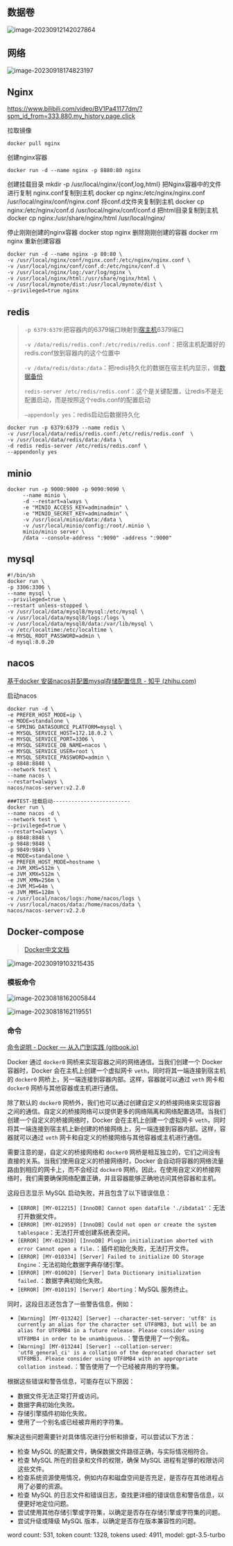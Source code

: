 ## 数据卷

![image-20230912142027864](https://note-img54.oss-cn-hongkong.aliyuncs.com/note/docker/docker.assets/image-20230912142027864.png)



## 网络

![image-20230918174823197](https://note-img54.oss-cn-hongkong.aliyuncs.com/note/docker/docker.assets/image-20230918174823197.png)

## Nginx

https://www.bilibili.com/video/BV1Pa41177dm/?spm_id_from=333.880.my_history.page.click

拉取镜像 

~~~shell
docker pull nginx
~~~

创建nginx容器

~~~shell
docker run -d --name nginx -p 8880:80 nginx
~~~

创建挂载目录
mkdir -p /usr/local/nginx/{conf,log,html}
把Nginx容器中的文件进行复制
nginx.conf复制到主机
docker cp nginx:/etc/nginx/nginx.conf /usr/local/nginx/conf/nginx.conf
将conf.d文件夹复制到主机
docker cp nginx:/etc/nginx/conf.d /usr/local/nginx/conf/conf.d
把html目录复制到主机
docker cp nginx:/usr/share/nginx/html /usr/local/nginx/



停止刚刚创建的nginx容器
docker stop nginx
删除刚刚创建的容器
docker rm nginx
重新创建容器

~~~shell
docker run -d --name nginx -p 80:80 \
-v /usr/local/nginx/conf/nginx.conf:/etc/nginx/nginx.conf \
-v /usr/local/nginx/conf/conf.d:/etc/nginx/conf.d \
-v /usr/local/nginx/log:/var/log/nginx \
-v /usr/local/nginx/html:/usr/share/nginx/html \
-v /usr/local/mynote/dist:/usr/local/mynote/dist \
--privileged=true nginx
~~~





## redis

> `-p 6379:6379`:把容器内的6379端口映射到[宿主机](https://cloud.tencent.com/product/cdh?from_column=20421&from=20421)6379端口 
>
> `-v /data/redis/redis.conf:/etc/redis/redis.conf`：把宿主机配置好的redis.conf放到容器内的这个位置中
>
> `-v /data/redis/data:/data`：把redis持久化的数据在宿主机内显示，做[数据备份](https://cloud.tencent.com/solution/backup?from_column=20421&from=20421) 
>
> `redis-server /etc/redis/redis.conf`：这个是关键配置，让redis不是无配置启动，而是按照这个redis.conf的配置启动
>
> `–appendonly yes`：redis启动后数据持久化

~~~shell
docker run -p 6379:6379 --name redis \
-v /usr/local/data/redis/redis.conf:/etc/redis/redis.conf  \
-v /usr/local/data/redis/data:/data \
-d redis redis-server /etc/redis/redis.conf \
--appendonly yes
~~~





## minio


~~~shell
docker run -p 9000:9000 -p 9090:9090 \
     --name minio \
     -d --restart=always \
     -e "MINIO_ACCESS_KEY=adminadmin" \
     -e "MINIO_SECRET_KEY=adminadmin" \
     -v /usr/local/minio/data:/data \
     -v /usr/local/minio/config:/root/.minio \
     minio/minio server \
     /data --console-address ":9090" -address ":9000"
~~~























## mysql

~~~shell
#!/bin/sh
docker run \
-p 3306:3306 \
--name mysql \
--privileged=true \
--restart unless-stopped \
-v /usr/local/data/mysql8/mysql:/etc/mysql \
-v /usr/local/data/mysql8/logs:/logs \
-v /usr/local/data/mysql8/data:/var/lib/mysql \
-v /etc/localtime:/etc/localtime \
-e MYSQL_ROOT_PASSWORD=admin \
-d mysql:8.0.20
~~~



## nacos

[基于docker 安装nacos并配置mysql存储配置信息 - 知乎 (zhihu.com)](https://zhuanlan.zhihu.com/p/511823126)

启动nacos
~~~shell
docker run -d \
-e PREFER_HOST_MODE=ip \
-e MODE=standalone \
-e SPRING_DATASOURCE_PLATFORM=mysql \
-e MYSQL_SERVICE_HOST=172.18.0.2 \
-e MYSQL_SERVICE_PORT=3306 \
-e MYSQL_SERVICE_DB_NAME=nacos \
-e MYSQL_SERVICE_USER=root \
-e MYSQL_SERVICE_PASSWORD=admin \
-p 8848:8848 \
--network test \
--name nacos \
--restart=always \
nacos/nacos-server:v2.2.0

~~~



~~~shell
###TEST-挂载启动-------------------------
docker run \
--name nacos -d \
--network test \
--privileged=true \
--restart=always \
-p 8848:8848 \
-p 9848:9848 \
-p 9849:9849 \
-e MODE=standalone \
-e PREFER_HOST_MODE=hostname \
-e JVM_XMS=512m \
-e JVM_XMX=512m \
-e JVM_XMN=256m \
-e JVM_MS=64m \
-e JVM_MMS=128m \
-v /usr/local/nacos/logs:/home/nacos/logs \
-v /usr/local/nacos/data:/home/nacos/data \
nacos/nacos-server:v2.2.0
~~~





## Docker-compose

> [Docker中文文档](https://yeasy.gitbook.io/docker_practice)

![image-20230919103215435](https://note-img54.oss-cn-hongkong.aliyuncs.com/note/docker/docker.assets/image-20230919103215435.png)

### 模板命令

![image-20230818162005844](https://note-img54.oss-cn-hongkong.aliyuncs.com/note/docker/docker.assets/image-20230818162005844.png)

![image-20230818162119551](https://note-img54.oss-cn-hongkong.aliyuncs.com/note/docker/docker.assets/image-20230818162119551.png)



### 命令

[命令说明 - Docker — 从入门到实践 (gitbook.io)](https://yeasy.gitbook.io/docker_practice/compose/commands)







Docker 通过 `docker0` 网桥来实现容器之间的网络通信。当我们创建一个 Docker 容器时，Docker 会在主机上创建一个虚拟网卡 `veth`，同时将其一端连接到宿主机的 `docker0` 网桥上，另一端连接到容器内部。这样，容器就可以通过 `veth` 网卡和 `docker0` 网桥与其他容器或主机进行通信。

除了默认的 `docker0` 网桥外，我们也可以通过创建自定义的桥接网络来实现容器之间的通信。自定义的桥接网络可以提供更多的网络隔离和网络配置选项。当我们创建一个自定义的桥接网络时，Docker 会在主机上创建一个虚拟网卡 `veth`，同时将其一端连接到宿主机上新创建的桥接网络上，另一端连接到容器内部。这样，容器就可以通过 `veth` 网卡和自定义的桥接网络与其他容器或主机进行通信。

需要注意的是，自定义的桥接网络和 `docker0` 网桥是相互独立的，它们之间没有直接的关系。当我们使用自定义的桥接网络时，Docker 会自动将容器的网络流量路由到相应的网卡上，而不会经过 `docker0` 网桥。因此，在使用自定义的桥接网络时，我们需要确保网络配置正确，并且容器能够正确地访问其他容器和主机。



这段日志显示 MySQL 启动失败，并且包含了以下错误信息：

- `[ERROR] [MY-012215] [InnoDB] Cannot open datafile './ibdata1'`：无法打开数据文件。
- `[ERROR] [MY-012959] [InnoDB] Could not open or create the system tablespace`：无法打开或创建系统表空间。
- `[ERROR] [MY-012930] [InnoDB] Plugin initialization aborted with error Cannot open a file.`：插件初始化失败，无法打开文件。
- `[ERROR] [MY-010334] [Server] Failed to initialize DD Storage Engine`：无法初始化数据字典存储引擎。
- `[ERROR] [MY-010020] [Server] Data Dictionary initialization failed.`：数据字典初始化失败。
- `[ERROR] [MY-010119] [Server] Aborting`：MySQL 服务终止。

同时，这段日志还包含了一些警告信息，例如：

- `[Warning] [MY-013242] [Server] --character-set-server: 'utf8' is currently an alias for the character set UTF8MB3, but will be an alias for UTF8MB4 in a future release. Please consider using UTF8MB4 in order to be unambiguous.`：警告使用了一个别名。
- `[Warning] [MY-013244] [Server] --collation-server: 'utf8_general_ci' is a collation of the deprecated character set UTF8MB3. Please consider using UTF8MB4 with an appropriate collation instead.`：警告使用了一个已经被弃用的字符集。

根据这些错误和警告信息，可能存在以下原因：

- 数据文件无法正常打开或访问。
- 数据字典初始化失败。
- 存储引擎插件初始化失败。
- 使用了一个别名或已经被弃用的字符集。

解决这些问题需要针对具体情况进行分析和排查，可以尝试以下方法：

- 检查 MySQL 的配置文件，确保数据文件路径正确，与实际情况相符合。
- 检查 MySQL 所在的目录和文件的权限，确保 MySQL 进程有足够的权限访问这些文件。
- 检查系统资源使用情况，例如内存和磁盘空间是否充足，是否存在其他进程占用了必要的资源。
- 检查 MySQL 的日志文件和错误日志，查找更详细的错误信息和警告信息，以便更好地定位问题。
- 尝试使用其他存储引擎或字符集，以确定是否存在存储引擎或字符集的问题。
- 尝试升级或降级 MySQL 版本，以确定是否存在版本兼容性的问题。

word count: 531, token count: 1328, tokens used: 4911, model: gpt-3.5-turbo























